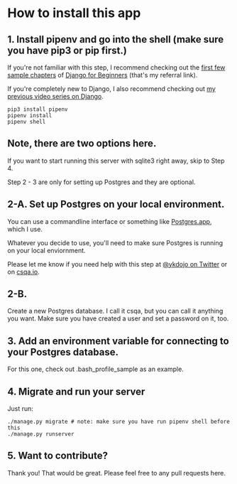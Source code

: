 # How to install this app

## 1. Install pipenv and go into the shell (make sure you have pip3 or pip first.)

If you're not familiar with this step, I recommend checking out the [first few sample chapters](https://djangoforbeginners.com/initial-setup/) of [Django for Beginners](https://gumroad.com/a/173585523) (that's my referral link).

If you're completely new to Django, I also recommend checking out [my previous video series on Django](https://www.youtube.com/watch?v=UyQn0BhVqNU&list=PLBZBJbE_rGRXBhJNdKbN7IUy-ctlOFxA1).
```
pip3 install pipenv
pipenv install
pipenv shell
```

## Note, there are two options here.

If you want to start running this server with sqlite3 right away, skip to Step 4.

Step 2 - 3 are only for setting up Postgres and they are optional.

## 2-A. Set up Postgres on your local environment.

You can use a commandline interface or something like [Postgres.app](https://postgresapp.com/), which I use.

Whatever you decide to use, you'll need to make sure Postgres is running on your local enviornment.

Please let me know if you need help with this step at [@ykdojo on Twitter](https://twitter.com/ykdojo) or on [csqa.io](https://csqa.io/).

## 2-B.

Create a new Postgres database. I call it csqa, but you can call it anything you want. Make sure you have created a user and set a password on it, too.

## 3. Add an environment variable for connecting to your Postgres database.

For this one, check out .bash_profile_sample as an example.

## 4. Migrate and run your server

Just run:

```
./manage.py migrate # note: make sure you have run pipenv shell before this
./manage.py runserver
```

## 5. Want to contribute?

Thank you! That would be great. Please feel free to any pull requests here.
